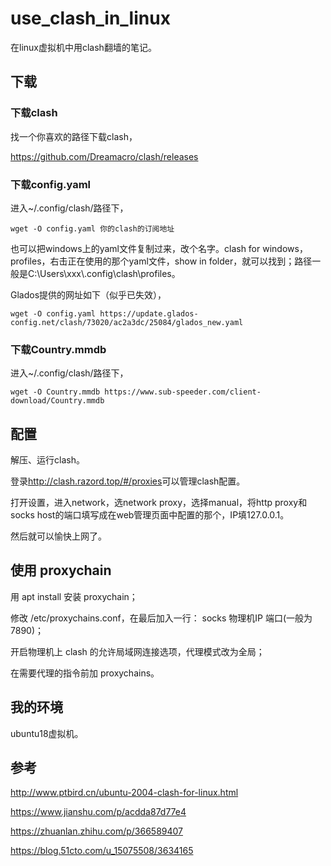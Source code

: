 # use_clash_in_linux

在linux虚拟机中用clash翻墙的笔记。

## 下载

### 下载clash

找一个你喜欢的路径下载clash，

<https://github.com/Dreamacro/clash/releases>

### 下载config.yaml

进入~/.config/clash/路径下，

```
wget -O config.yaml 你的clash的订阅地址
```

也可以把windows上的yaml文件复制过来，改个名字。clash for windows，profiles，右击正在使用的那个yaml文件，show in folder，就可以找到；路径一般是C:\Users\xxx\\.config\clash\profiles。

Glados提供的网址如下（似乎已失效），

```
wget -O config.yaml https://update.glados-config.net/clash/73020/ac2a3dc/25084/glados_new.yaml
```

### 下载Country.mmdb

进入~/.config/clash/路径下，

```
wget -O Country.mmdb https://www.sub-speeder.com/client-download/Country.mmdb
```

## 配置

解压、运行clash。

登录<http://clash.razord.top/#/proxies>可以管理clash配置。

打开设置，进入network，选network proxy，选择manual，将http proxy和socks host的端口填写成在web管理页面中配置的那个，IP填127.0.0.1。

然后就可以愉快上网了。

## 使用 proxychain

用 apt install 安装 proxychain；

修改 /etc/proxychains.conf，在最后加入一行： socks 物理机IP 端口(一般为7890)；

开启物理机上 clash 的允许局域网连接选项，代理模式改为全局；

在需要代理的指令前加 proxychains。

## 我的环境

ubuntu18虚拟机。

## 参考

<http://www.ptbird.cn/ubuntu-2004-clash-for-linux.html>

<https://www.jianshu.com/p/acdda87d77e4>

<https://zhuanlan.zhihu.com/p/366589407>

<https://blog.51cto.com/u_15075508/3634165>